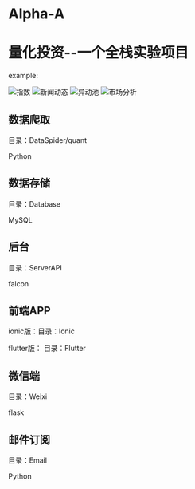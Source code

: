# Alpha-A
# 量化投资--一个全栈实验项目

example:

![指数](https://github.com/kinghows/Alpha-A/blob/master/Demo/01.jpg)
![新闻动态](https://github.com/kinghows/Alpha-A/blob/master/Demo/02.jpg)
![异动池](https://github.com/kinghows/Alpha-A/blob/master/Demo/03.jpg)
![市场分析](https://github.com/kinghows/Alpha-A/blob/master/Demo/13.jpg)

## 数据爬取

目录：DataSpider/quant

Python

## 数据存储

目录：Database

MySQL

## 后台

目录：ServerAPI

falcon

## 前端APP

ionic版：目录：Ionic

flutter版： 目录：Flutter

## 微信端

目录：Weixi

flask

## 邮件订阅

目录：Email

Python
